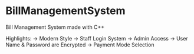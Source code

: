 # BillManagementSystem
Bill Management System made with C++

Highlights:
-> Modern Style
-> Staff Login System
-> Admin Access
-> User Name & Password are Encrypted 
-> Payment Mode Selection
